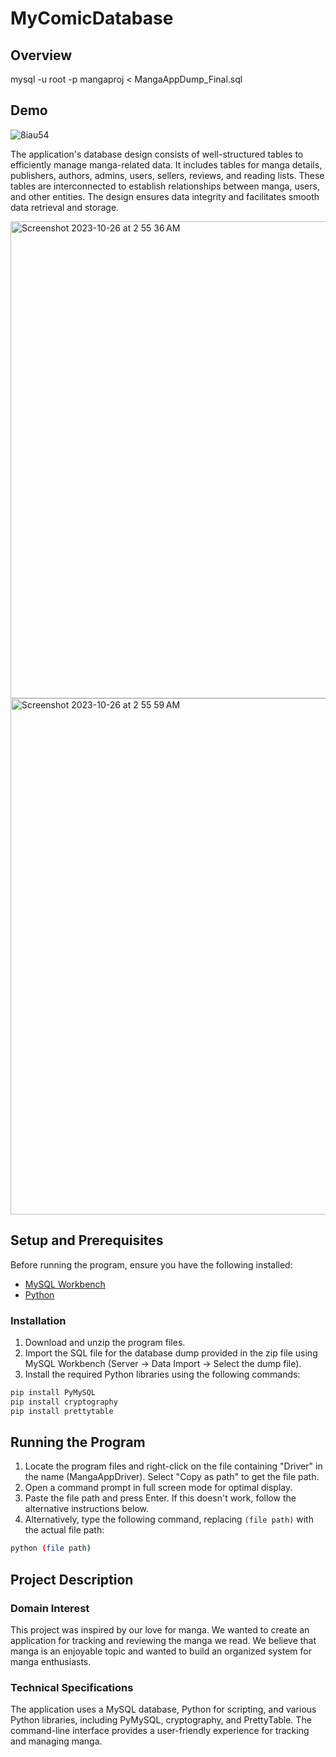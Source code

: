 # MyComicDatabase

## Overview
mysql -u root -p mangaproj < MangaAppDump_Final.sql

## Demo
![8iau54](https://github.com/ameyagidh/MyComicDatabase/assets/65457905/74ab9e45-e300-4c17-bf56-68bd17e8e77b)

The application's database design consists of well-structured tables to efficiently manage manga-related data. It includes tables for manga details, publishers, authors, admins, users, sellers, reviews, and reading lists. These tables are interconnected to establish relationships between manga, users, and other entities. The design ensures data integrity and facilitates smooth data retrieval and storage.

<img width="763" alt="Screenshot 2023-10-26 at 2 55 36 AM" src="https://github.com/ameyagidh/DatabaseComicsStore/assets/65457905/87fa51a6-a5e7-4294-b081-cc056cde125a">
<img width="826" alt="Screenshot 2023-10-26 at 2 55 59 AM" src="https://github.com/ameyagidh/DatabaseComicsStore/assets/65457905/f2ab4601-ad92-4f2f-b46a-a13003e4ec1f">

## Setup and Prerequisites

Before running the program, ensure you have the following installed:

- [MySQL Workbench](https://www.mysql.com/products/workbench/?p=857)
- [Python](https://www.python.org/downloads/)

### Installation

1. Download and unzip the program files.
2. Import the SQL file for the database dump provided in the zip file using MySQL Workbench (Server -> Data Import -> Select the dump file).
3. Install the required Python libraries using the following commands:

```bash
pip install PyMySQL
pip install cryptography
pip install prettytable
```

## Running the Program

1. Locate the program files and right-click on the file containing "Driver" in the name (MangaAppDriver). Select "Copy as path" to get the file path.
2. Open a command prompt in full screen mode for optimal display.
3. Paste the file path and press Enter. If this doesn't work, follow the alternative instructions below.
4. Alternatively, type the following command, replacing `(file path)` with the actual file path:

```bash
python (file path)
```

## Project Description

### Domain Interest

This project was inspired by our love for manga. We wanted to create an application for tracking and reviewing the manga we read. We believe that manga is an enjoyable topic and wanted to build an organized system for manga enthusiasts.

### Technical Specifications

The application uses a MySQL database, Python for scripting, and various Python libraries, including PyMySQL, cryptography, and PrettyTable. The command-line interface provides a user-friendly experience for tracking and managing manga.
